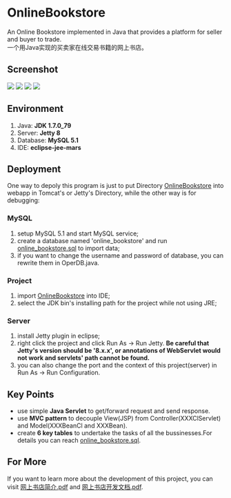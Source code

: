 # OnlineBookstore
An Online Bookstore implemented in Java that provides a platform for seller and buyer to trade.<br>
一个用Java实现的买卖家在线交易书籍的网上书店。

## Screenshot
![](http://yaochenkun.cn/wordpress/wp-content/uploads/2016/07/shucong1.png)
![](http://yaochenkun.cn/wordpress/wp-content/uploads/2016/07/shucong5.png)
![](http://yaochenkun.cn/wordpress/wp-content/uploads/2016/07/shucong6.png)
![](http://yaochenkun.cn/wordpress/wp-content/uploads/2016/07/shucong9.png)

## Environment
1. Java: __JDK 1.7.0_79__
2. Server: __Jetty 8__
3. Database: __MySQL 5.1__
4. IDE: __eclipse-jee-mars__

## Deployment
One way to depoly this program is just to put Directory [OnlineBookstore](https://github.com/yaochenkun/OnlineBookstore/tree/master/OnlineBookstore) into webapp in Tomcat's or Jetty's Directory, while the other way is for debugging:
### MySQL
1. setup MySQL 5.1 and start MySQL service;
2. create a database named 'online_bookstore' and run [online_bookstore.sql](https://github.com/yaochenkun/OnlineBookstore/blob/master/online_bookstore.sql) to import data;
3. if you want to change the username and password of database, you can rewrite them in OperDB.java.

### Project
1. import [OnlineBookstore](https://github.com/yaochenkun/OnlineBookstore/tree/master/OnlineBookstore) into IDE;
2. select the JDK bin's installing path for the project while not using JRE;

### Server
1. install Jetty plugin in eclipse;
2. right click the project and click Run As -> Run Jetty. __Be careful that Jetty's version should be '8.x.x', or annotations of WebServlet would not work and servlets' path cannot be found.__
3. you can also change the port and the context of this project(server) in Run As -> Run Configuration.

## Key Points
* use simple __Java Servlet__ to get/forward request and send response.
* use __MVC pattern__ to decouple View(JSP) from Controller(XXXClServlet) and Model(XXXBeanCl and XXXBean).
* create __6 key tables__ to undertake the tasks of all the bussinesses.For details you can reach [online_bookstore.sql](https://github.com/yaochenkun/OnlineBookstore/blob/master/online_bookstore.sql).

## For More
If you want to learn more about the development of this project, you can visit [网上书店简介.pdf](https://github.com/yaochenkun/OnlineBookstore/blob/master/网上书店简介.pdf) and [网上书店开发文档.pdf](https://github.com/yaochenkun/OnlineBookstore/blob/master/网上书店开发文档.pdf).
